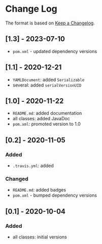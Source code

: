 # Change Log

The format is based on [Keep a Changelog](http://keepachangelog.com/).

## [1.3] - 2023-07-10
- `pom.xml` - updated dependency versions

## [1.1] - 2020-12-21
- `YAMLDocument`: added `Serializable`
- several: added `serialVersionUID`

## [1.0] - 2020-11-22
- `README.md`: added documentation
- all classes: added JavaDoc
- `pom.xml`: promoted version to 1.0

## [0.2] - 2020-11-05
### Added
- `.travis.yml`: added
### Changed
- `README.md`: added badges
- `pom.xml` - bumped dependency versions

## [0.1] - 2020-10-04
### Added
- all classes: initial versions
